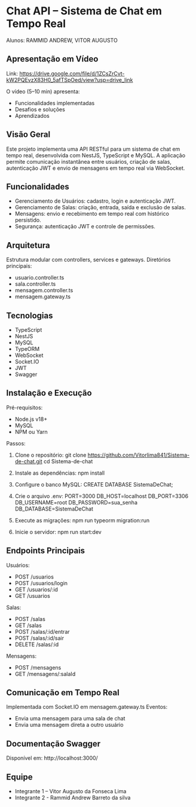 Chat API – Sistema de Chat em Tempo Real
=====================================================
Alunos: RAMMID ANDREW, VITOR AUGUSTO

Apresentação em Vídeo
---------------------
Link: https://drive.google.com/file/d/1ZCsZrCvt-kW2PQEvzX83H0_5afTSpOed/view?usp=drive_link

O vídeo (5–10 min) apresenta:
- Funcionalidades implementadas
- Desafios e soluções
- Aprendizados

Visão Geral
-----------
Este projeto implementa uma API RESTful para um sistema de chat em tempo real, desenvolvida com NestJS, TypeScript e MySQL.
A aplicação permite comunicação instantânea entre usuários, criação de salas, autenticação JWT e envio de mensagens em tempo real via WebSocket.

Funcionalidades
---------------
- Gerenciamento de Usuários: cadastro, login e autenticação JWT.
- Gerenciamento de Salas: criação, entrada, saída e exclusão de salas.
- Mensagens: envio e recebimento em tempo real com histórico persistido.
- Segurança: autenticação JWT e controle de permissões.

Arquitetura
-----------
Estrutura modular com controllers, services e gateways.
Diretórios principais:
- usuario.controller.ts
- sala.controller.ts
- mensagem.controller.ts
- mensagem.gateway.ts

Tecnologias
-----------
- TypeScript
- NestJS
- MySQL
- TypeORM
- WebSocket
- Socket.IO
- JWT
- Swagger

Instalação e Execução
---------------------
Pré-requisitos:
- Node.js v18+
- MySQL
- NPM ou Yarn

Passos:
1. Clone o repositório:
   git clone https://github.com/Vitorlima841/Sistema-de-chat.git
   cd Sistema-de-chat

2. Instale as dependências:
   npm install

3. Configure o banco MySQL:
   CREATE DATABASE SistemaDeChat;

4. Crie o arquivo .env:
   PORT=3000
   DB_HOST=localhost
   DB_PORT=3306
   DB_USERNAME=root
   DB_PASSWORD=sua_senha
   DB_DATABASE=SistemaDeChat

5. Execute as migrações:
   npm run typeorm migration:run

6. Inicie o servidor:
   npm run start:dev

Endpoints Principais
--------------------
Usuários:
- POST /usuarios
- POST /usuarios/login
- GET /usuarios/:id
- GET /usuarios

Salas:
- POST /salas
- GET /salas
- POST /salas/:id/entrar
- POST /salas/:id/sair
- DELETE /salas/:id

Mensagens:
- POST /mensagens
- GET /mensagens/:salaId

Comunicação em Tempo Real
--------------------------
Implementada com Socket.IO em mensagem.gateway.ts
Eventos:
- Envia uma mensagem para uma sala de chat
- Envia uma mensagem direta a outro usuário

Documentação Swagger
--------------------
Disponível em:
http://localhost:3000/


Equipe
------
- Integrante 1 – Vitor Augusto da Fonseca Lima
- Integrante 2 - Rammid Andrew Barreto da silva
